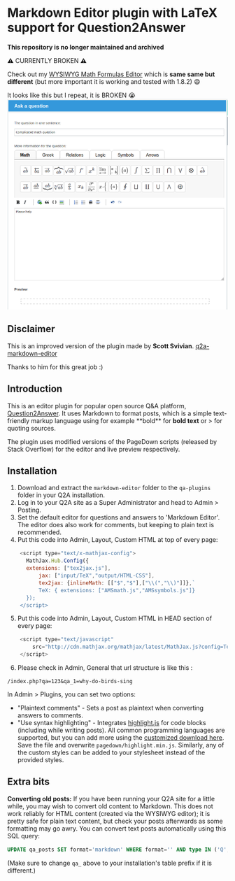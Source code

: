 Markdown Editor plugin with LaTeX support for Question2Answer
=================================================

**This repository is no longer maintained and archived**

:warning: CURRENTLY BROKEN :warning:

Check out my [WYSIWYG Math Formulas Editor](https://github.com/thibaultduponchelle/q2a-ckeditor-latex) which is **same same but different** (but more important it is working and tested with 1.8.2) :smile: 

It looks like this but I repeat, it is BROKEN :sob:
![](screenies/foolef.png)

Disclaimer
-------------------------------------------------

This is an improved version of the plugin made by **Scott Svivian**. 
[q2a-markdown-editor](https://github.com/svivian/q2a-markdown-editor)

Thanks to him for this great job :)


Introduction
-------------------------------------------------

This is an editor plugin for popular open source Q&A platform, [Question2Answer](http://www.question2answer.org). It uses Markdown to format posts, which is a simple text-friendly markup language using for example \*\*bold\*\* for **bold text** or \> for quoting sources.

The plugin uses modified versions of the PageDown scripts (released by Stack Overflow) for the editor and live preview respectively.




Installation
-------------------------------------------------

1. Download and extract the `markdown-editor` folder to the `qa-plugins` folder in your Q2A installation.
2. Log in to your Q2A site as a Super Administrator and head to Admin > Posting.
3. Set the default editor for questions and answers to 'Markdown Editor'. The editor does also work for comments, but keeping to plain text is recommended.
4. Put this code into Admin, Layout, Custom HTML at top of every page: 
```javascript
    <script type="text/x-mathjax-config">
      MathJax.Hub.Config({
	  extensions: ["tex2jax.js"],
          jax: ["input/TeX","output/HTML-CSS"],
          tex2jax: {inlineMath: [["$","$"],["\\(","\\)"]]},`
          TeX: { extensions: ["AMSmath.js","AMSsymbols.js"]}
      });
    </script>
```
    
5. Put this code into Admin, Layout, Custom HTML in HEAD section of every page: 
```javascript
    <script type="text/javascript"
        src="http://cdn.mathjax.org/mathjax/latest/MathJax.js?config=TeX-AMS-MML_HTMLorMML">
    </script>
```

6. Please check in Admin, General that url structure is like this : 
```
/index.php?qa=123&qa_1=why-do-birds-sing
```

In Admin > Plugins, you can set two options:

- "Plaintext comments" - Sets a post as plaintext when converting answers to comments.
- "Use syntax highlighting" - Integrates [highlight.js](http://softwaremaniacs.org/soft/highlight/en/) for code blocks (including while writing posts). All common programming languages are supported, but you can add more using the [customized download here](http://softwaremaniacs.org/soft/highlight/en/download/). Save the file and overwrite `pagedown/highlight.min.js`. Similarly, any of the custom styles can be added to your stylesheet instead of the provided styles.



Extra bits
-------------------------------------------------

**Converting old posts:** If you have been running your Q2A site for a little while, you may wish to convert old content to Markdown. This does not work reliably for HTML content (created via the WYSIWYG editor); it is pretty safe for plain text content, but check your posts afterwards as some formatting may go awry. You can convert text posts automatically using this SQL query:

```sql
UPDATE qa_posts SET format='markdown' WHERE format='' AND type IN ('Q', 'A', 'Q_HIDDEN', 'A_HIDDEN')
```

(Make sure to change `qa_` above to your installation's table prefix if it is different.)
